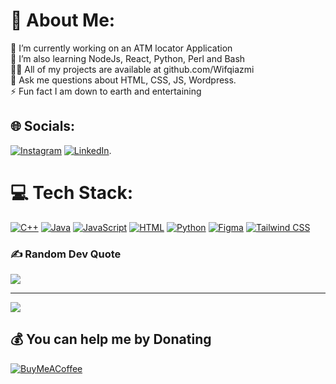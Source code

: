 # 💫 About Me:
🔭 I’m currently working on an ATM locator Application<br>🌱 I’m also learning NodeJs, React, Python, Perl and Bash<br>👨‍💻 All of my projects are available at github.com/Wifqiazmi<br>💬 Ask me questions about HTML, CSS, JS, Wordpress.<br>⚡ Fun fact I am down to earth and entertaining


## 🌐 Socials:
[![Instagram](https://img.shields.io/badge/Instagram-%23E4405F.svg?logo=Instagram&logoColor=white)](https://instagram.com/wifqiazmi) [![LinkedIn](https://img.shields.io/badge/LinkedIn-%230077B5.svg?logo=linkedin&logoColor=white)](https://www.linkedin.com/in/wifqi-azmi-bb8815221).

# 💻 Tech Stack:
[![C++](https://img.shields.io/badge/c++-%2300599C.svg?style=for-the-badge&logo=c%2B%2B&logoColor=white)](https://en.wikipedia.org/wiki/C%2B%2B)
[![Java](https://img.shields.io/badge/Java-%23ED8B00.svg?style=for-the-badge&logo=java&logoColor=white)](https://www.java.com/)
[![JavaScript](https://img.shields.io/badge/javascript-%23323330.svg?style=for-the-badge&logo=javascript&logoColor=%23F7DF1E)](https://developer.mozilla.org/en-US/docs/Web/JavaScript)
[![HTML](https://img.shields.io/badge/html-%23E34F26.svg?style=for-the-badge&logo=html&logoColor=white)](https://developer.mozilla.org/en-US/docs/Web/HTML)
[![Python](https://img.shields.io/badge/python-3670A0?style=for-the-badge&logo=python&logoColor=ffdd54)](https://www.python.org/)
[![Figma](https://img.shields.io/badge/Figma-%23F24E1E.svg?style=for-the-badge&logo=Figma&logoColor=white)](https://www.figma.com/)
[![Tailwind CSS](https://img.shields.io/badge/Tailwind%20CSS-%2338B2AC.svg?style=for-the-badge&logo=tailwind-css&logoColor=white)](https://tailwindcss.com/)



### ✍️ Random Dev Quote
![](https://quotes-github-readme.vercel.app/api?type=horizontal&theme=tokyonight)

---
[![](https://visitcount.itsvg.in/api?id=techvaness&icon=0&color=9)](https://visitcount.itsvg.in)

  ## 💰 You can help me by Donating
  [![BuyMeACoffee](https://img.shields.io/badge/Buy%20Me%20a%20Coffee-ffdd00?style=for-the-badge&logo=buy-me-a-coffee&logoColor=black)](https://buymeacoffee.com/techvaness) 

  
